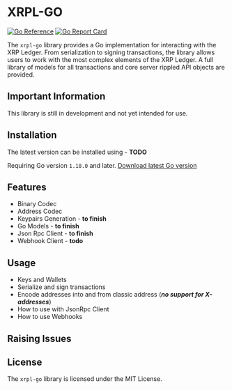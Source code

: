 # XRPL-GO

[![Go Reference](https://pkg.go.dev/badge/github.com/Peersyst/xrpl-go.svg)](https://pkg.go.dev/github.com/Peersyst/xrpl-go)
[![Go Report Card](https://goreportcard.com/badge/github.com/Peersyst/xrpl-go)](https://goreportcard.com/report/github.com/Peersyst/xrpl-go)


The `xrpl-go` library provides a Go implementation for interacting with the XRP Ledger. From serialization to signing transactions, the library allows users to work with the most
complex elements of the XRP Ledger. A full library of models for all transactions and core server rippled API objects are provided.

## Important Information
This library is still in development and not yet intended for use.

## Installation
The latest version can be installed using - **TODO**

Requiring Go version `1.18.0` and later.
[Download latest Go version](https://go.dev/dl/)

## Features
* Binary Codec
* Address Codec
* Keypairs Generation - **to finish**
* Go Models - **to finish**
* Json Rpc Client - **to finish**
* Webhook Client - **todo**

## Usage
* Keys and Wallets
* Serialize and sign transactions
* Encode addresses into and from classic address (***no support for X-addresses***)
* How to use with JsonRpc Client
* How to use Webhooks

## Raising Issues

## License
The `xrpl-go` library is licensed under the MIT License.

